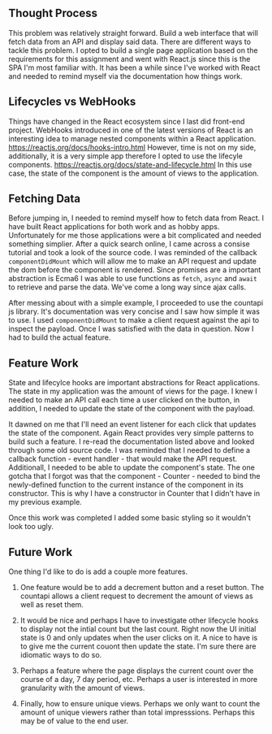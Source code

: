 ## Thought Process

This problem was relatively straight forward. Build a web interface that will fetch data from an API and display said data. 
There are different ways to tackle this problem. I opted to build a single page application based on the requirements for this assignment and went with React.js since this is the SPA I'm most familiar with. It has been a while since I've worked with
React and needed to remind myself via the documentation how things work.

## Lifecycles vs WebHooks

Things have changed in the React ecosystem since I last did front-end project. WebHooks introduced in one of the latest versions of React is an interesting idea to manage nested components within a React application. https://reactjs.org/docs/hooks-intro.html
However, time is not on my side, additionally, it is a very simple app therefore I opted to use the lifecyle components. https://reactjs.org/docs/state-and-lifecycle.html In this use case, the state of the component is the amount of views to the application. 


## Fetching Data

Before jumping in, I needed to remind myself how to fetch data from React. I have built React applications for both work and as hobby apps. Unfortunately for me those applications were a bit complicated and needed something simplier. After a quick search online, I came across a consise tutorial and took a look of the source code. I was reminded of the callback `componentDidMount` which will allow me to make an API request and update the dom before the component is rendered. Since promises are a important abstraction is Ecma6 I was able to use functions as `fetch`, `async` and `await` to retrieve and parse the data. We've come a long way since ajax calls.

After messing about with a simple example, I proceeded to use the countapi js library. It's documentation was very concise and I saw how simple it was to use. I used `componentDidMount` to make a client request against the api to inspect the payload. Once I was satisfied with the data in question. Now I had to build the actual feature.

## Feature Work

State and lifecylce hooks are important abstractions for React applications. The state in my application was the amount of views for the page. I knew I needed to make an API call each time a user clicked on the button, in addition, I needed to update the state of the component with the payload.

It dawned on me that I'll need an event listener for each click that updates the state of the component. Again React provides very simple patterns to build such a feature. I re-read the documentation listed above and looked through some old source code. I was reminded that I needed to define a callback function - event handler - that would make the API request. Additionall, I needed to be able to update the component's state. The one gotcha that I forgot was that the component - Counter - needed to bind the newly-defined function to the current instance of the component in its constructor. This is why I have a constructor in Counter that I didn't have in my previous example.

Once this work was completed I added some basic styling so it wouldn't look too ugly.


## Future Work

One thing I'd like to do is add a couple more features. 

1) One feature would be to add a decrement button and a reset button. The countapi allows a client request to decrement the amount of views as well as reset them. 

2) It would be nice and perhaps I have to investigate other lifecycle hooks to display not the intial count but the last count. Right now the UI initial state is 0 and only updates when the user clicks on it. A nice to have is to give me the current couont then update the state. I'm sure there are idiomatic ways to do so.

3) Perhaps a feature where the page displays the current count over the course of a day, 7 day period, etc. Perhaps a user is interested in more granularity with the amount of views.

4) Finally, how to ensure unique views. Perhaps we only want to count the amount of unique viewers rather than total impresssions. Perhaps this may be of value to the end user.